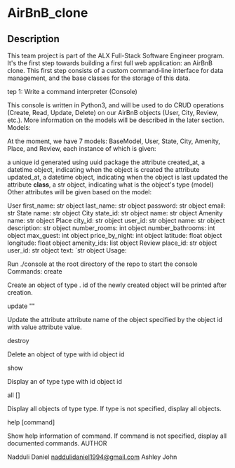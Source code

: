 # AirBnB_clone
## Description
This team project is part of the ALX Full-Stack Software Engineer program. It's the first step towards building a first full web application: an AirBnB clone. This first step consists of a custom command-line interface for data management, and the base classes for the storage of this data.

tep 1: Write a command interpreter (Console)

This console is written in Python3, and will be used to do CRUD operations (Create, Read, Update, Delete) on our AirBnB objects (User, City, Review, etc.). More information on the models will be described in the later section. Models:

At the moment, we have 7 models: BaseModel, User, State, City, Amenity, Place, and Review, each instance of which is given:

a unique id generated using uuid package
the attribute created_at, a datetime object, indicating when the object is created
the attribute updated_at, a datetime object, indicating when the object is last updated
the attribute __class__, a str object, indicating what is the object's type (model)
Other attributes will be given based on the model:

User
    first_name: str object
    last_name: str object
    password: str object
    email: str
State
    name: str object
City
    state_id: str object
    name: str object
Amenity
    name: str object
Place
    city_id: str object
    user_id: str object
    name: str object
    description: str object
    number_rooms: int object
    number_bathrooms: int object
    max_guest: int object
    price_by_night: int object
    latitude: float object
    longitude: float object
    amenity_ids: list object
Review
    place_id: str object
    user_id: str object
    text: `str object
Usage:

Run ./console at the root directory of the repo to start the console Commands: create

Create an object of type . id of the newly created object will be printed after creation.

update ""

Update the attribute attribute name of the object specified by the object id with value attribute value.

destroy

Delete an object of type with id object id

show

Display an of type type with id object id

all []

Display all objects of type type. If type is not specified, display all objects.

help [command]

Show help information of command. If command is not specified, display all documented commands. AUTHOR

Nadduli Daniel naddulidaniel1994@gmail.com Ashley John